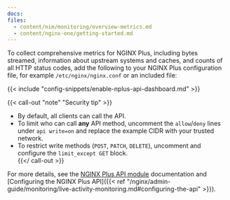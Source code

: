 ```yaml
---
docs:
files:
  - content/nim/monitoring/overview-metrics.md
  - content/nginx-one/getting-started.md
---
```


To collect comprehensive metrics for NGINX Plus, including bytes streamed, information about upstream systems and caches, and counts of all HTTP status codes, add the following to your NGINX Plus configuration file, for example `/etc/nginx/nginx.conf` or an included file:

{{< include "config-snippets/enable-nplus-api-dashboard.md" >}}

{{< call-out "note" "Security tip" >}}
- By default, all clients can call the API.  
- To limit who can call **any** API method, uncomment the `allow`/`deny` lines under `api write=on` and replace the example CIDR with your trusted network.  
- To restrict write methods (`POST`, `PATCH`, `DELETE`), uncomment and configure the `limit_except GET` block.  
{{</ call-out >}}

For more details, see the [NGINX Plus API module](https://nginx.org/en/docs/http/ngx_http_api_module.html) documentation and [Configuring the NGINX Plus API]({{< ref "/nginx/admin-guide/monitoring/live-activity-monitoring.md#configuring-the-api" >}}).